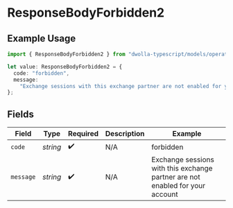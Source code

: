 # ResponseBodyForbidden2

## Example Usage

```typescript
import { ResponseBodyForbidden2 } from "dwolla-typescript/models/operations";

let value: ResponseBodyForbidden2 = {
  code: "forbidden",
  message:
    "Exchange sessions with this exchange partner are not enabled for your account",
};
```

## Fields

| Field                                                                         | Type                                                                          | Required                                                                      | Description                                                                   | Example                                                                       |
| ----------------------------------------------------------------------------- | ----------------------------------------------------------------------------- | ----------------------------------------------------------------------------- | ----------------------------------------------------------------------------- | ----------------------------------------------------------------------------- |
| `code`                                                                        | *string*                                                                      | :heavy_check_mark:                                                            | N/A                                                                           | forbidden                                                                     |
| `message`                                                                     | *string*                                                                      | :heavy_check_mark:                                                            | N/A                                                                           | Exchange sessions with this exchange partner are not enabled for your account |